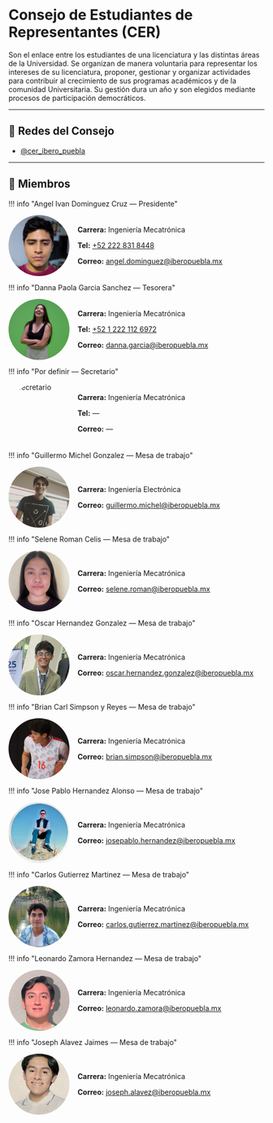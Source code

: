 # Consejo de Estudiantes de Representantes (CER)

Son el enlace entre los estudiantes de una licenciatura y las distintas áreas de la Universidad. Se organizan de manera voluntaria para representar los intereses de su licenciatura, proponer, gestionar y organizar actividades para contribuir al crecimiento de sus programas académicos y de la comunidad Universitaria. Su gestión dura un año y son elegidos mediante procesos de participación democráticos.

---

## 📣 Redes del Consejo

- <i class="fa-brands fa-instagram"></i>  [@cer_ibero_puebla](https://instagram.com/tu_usuario)

---

## 👥 Miembros


!!! info "Angel Ivan Dominguez Cruz — Presidente"
    <div style="display: flex; align-items: center; gap: 1rem;">
        <img src="../../images/angel.jpg" alt="Presidente" style="border-radius:50%; width:120px; height:120px; object-fit:cover;">
        <div>
            <p><strong>Carrera:</strong> Ingeniería Mecatrónica</p>
            <p><strong>Tel:</strong> <a href="tel:+522228318448">+52 222 831 8448</a></p>
            <p><strong>Correo:</strong> <a href="mailto:angel.dominguez@iberopuebla.mx">angel.dominguez@iberopuebla.mx</a></p>
        </div>
    </div>

!!! info "Danna Paola Garcia Sanchez — Tesorera"
    <div style="display: flex; align-items: center; gap: 1rem;">
        <img src="../../images/danna.jpg" alt="Tesorera" style="border-radius:50%; width:120px; height:120px; object-fit:cover;">
        <div>
            <p><strong>Carrera:</strong> Ingeniería Mecatrónica</p>
            <p><strong>Tel:</strong> <a href="tel:+5212221126972">+52 1 222 112 6972</a></p>
            <p><strong>Correo:</strong> <a href="mailto:danna.garcia@iberopuebla.mx">danna.garcia@iberopuebla.mx</a></p>
        </div>
    </div>

!!! info "Por definir — Secretario"
    <div style="display: flex; align-items: center; gap: 1rem;">
        <img src="../../images/secretario.jpg" alt="Secretario" style="border-radius:50%; width:120px; height:120px; object-fit:cover;">
        <div>
            <p><strong>Carrera:</strong> Ingeniería Mecatrónica</p>
            <p><strong>Tel:</strong> —</p>
            <p><strong>Correo:</strong> —</p>
        </div>
    </div>



!!! info "Guillermo Michel Gonzalez — Mesa de trabajo"
    <div style="display: flex; align-items: center; gap: 1rem;">
        <img src="../../images/memo.jpg" alt="Mesa de trabajo" style="border-radius:50%; width:120px; height:120px; object-fit:cover;">
        <div>
            <p><strong>Carrera:</strong> Ingeniería Electrónica</p>
            <p><strong>Correo:</strong> <a href="mailto:guillermo.michel@iberopuebla.mx">guillermo.michel@iberopuebla.mx</a></p>
        </div>
    </div>

!!! info "Selene Roman Celis — Mesa de trabajo"
    <div style="display: flex; align-items: center; gap: 1rem;">
        <img src="../../images/selene.jpg" alt="Mesa de trabajo" style="border-radius:50%; width:120px; height:120px; object-fit:cover;">
        <div>
            <p><strong>Carrera:</strong> Ingeniería Mecatrónica</p>
            <p><strong>Correo:</strong> <a href="mailto:selene.roman@iberopuebla.mx">selene.roman@iberopuebla.mx</a></p>
        </div>
    </div>

!!! info "Oscar Hernandez Gonzalez — Mesa de trabajo"
    <div style="display: flex; align-items: center; gap: 1rem;">
        <img src="../../images/oski.jpg" alt="Mesa de trabajo" style="border-radius:50%; width:120px; height:120px; object-fit:cover;">
        <div>
            <p><strong>Carrera:</strong> Ingeniería Mecatrónica</p>
            <p><strong>Correo:</strong> <a href="mailto:oscar.hernandez.gonzalez@iberopuebla.mx">oscar.hernandez.gonzalez@iberopuebla.mx</a></p>
        </div>
    </div>

!!! info "Brian Carl Simpson y Reyes — Mesa de trabajo"
    <div style="display: flex; align-items: center; gap: 1rem;">
        <img src="../../images/brian.jpg" alt="Mesa de trabajo" style="border-radius:50%; width:120px; height:120px; object-fit:cover;">
        <div>
            <p><strong>Carrera:</strong> Ingeniería Mecatrónica</p>
            <p><strong>Correo:</strong> <a href="mailto:brian.simpson@iberopuebla.mx">brian.simpson@iberopuebla.mx</a></p>
        </div>
    </div>

!!! info "Jose Pablo Hernandez Alonso — Mesa de trabajo"
    <div style="display: flex; align-items: center; gap: 1rem;">
        <img src="../../images/jp.jpg" alt="Mesa de trabajo" style="border-radius:50%; width:120px; height:120px; object-fit:cover;">
        <div>
            <p><strong>Carrera:</strong> Ingeniería Mecatrónica</p>
            <p><strong>Correo:</strong> <a href="mailto:josepablo.hernandez@iberopuebla.mx">josepablo.hernandez@iberopuebla.mx</a></p>
        </div>
    </div>

!!! info "Carlos Gutierrez Martinez — Mesa de trabajo"
    <div style="display: flex; align-items: center; gap: 1rem;">
        <img src="../../images/charlie.jpg" alt="Mesa de trabajo" style="border-radius:50%; width:120px; height:120px; object-fit:cover;">
        <div>
            <p><strong>Carrera:</strong> Ingeniería Mecatrónica</p>
            <p><strong>Correo:</strong> <a href="mailto:carlos.gutierrez.martinez@iberopuebla.mx">carlos.gutierrez.martinez@iberopuebla.mx</a></p>
        </div>
    </div>

!!! info "Leonardo Zamora Hernandez — Mesa de trabajo"
    <div style="display: flex; align-items: center; gap: 1rem;">
        <img src="../../images/leonardo.jpg" alt="Mesa de trabajo" style="border-radius:50%; width:120px; height:120px; object-fit:cover;">
        <div>
            <p><strong>Carrera:</strong> Ingeniería Mecatrónica</p>
            <p><strong>Correo:</strong> <a href="mailto:leonardo.zamora@iberopuebla.mx">leonardo.zamora@iberopuebla.mx</a></p>
        </div>
    </div>

!!! info "Joseph Alavez Jaimes — Mesa de trabajo"
    <div style="display: flex; align-items: center; gap: 1rem;">
        <img src="../../images/joseph.jpg" alt="Mesa de trabajo" style="border-radius:50%; width:120px; height:120px; object-fit:cover;">
        <div>
            <p><strong>Carrera:</strong> Ingeniería Mecatrónica</p>
            <p><strong>Correo:</strong> <a href="mailto:joseph.alavez@iberopuebla.mx">joseph.alavez@iberopuebla.mx</a></p>
        </div>
    </div>

